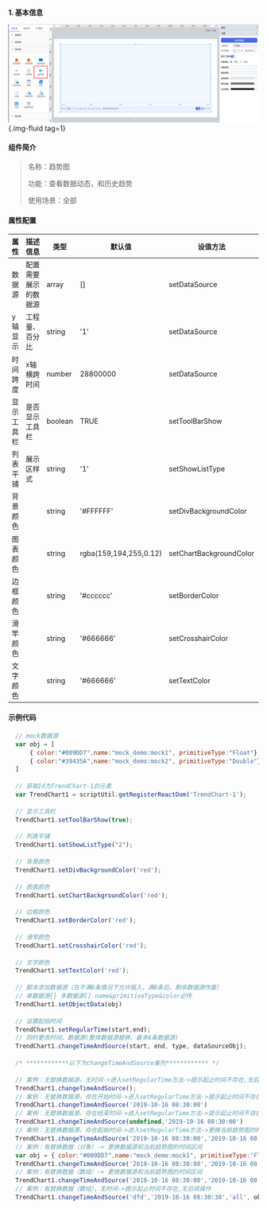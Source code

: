 **1\. 基本信息**

![趋势图](../../assets/img/configuration_TrendChart.png "趋势图"){.img-fluid tag=1}


#### **组件简介**

> 名称：趋势图
>
> 功能：查看数据动态，和历史趋势
>
> 使用场景：全部

#### **属性配置**

| 属性    | 描述信息       | 类型      | 默认值                       | 设值方法                    | 取值方法                    |
|-------|------------|---------|---------------------------|-------------------------|-------------------------|
| 数据源   | 配置需要展示的数据源 | array   | \[\]                      | setDataSource           | getDataSource           |
| y轴显示  | 工程量、百分比    | string  | '1'                        | setDataSource           | getDataSource           |
| 时间跨度  | x轴横跨时间     | number  | 28800000                  | setDataSource           | getDataSource           |
| 显示工具栏 | 是否显示工具栏    | boolean | TRUE                      | setToolBarShow          | getToolBarShow          |
| 列表平铺  | 展示区样式      | string  | '1'                        | setShowListType         | getShowListType         |
| 背景颜色  |            | string  | '#FFFFFF'                  | setDivBackgroundColor   | getDivBackgroundColor   |
| 图表颜色  |            | string  | rgba\(159,194,255,0\.12\) | setChartBackgroundColor | getChartBackgroundColor |
| 边框颜色  |            | string  | '#cccccc'                  | setBorderColor          | getBorderColor          |
| 滑竿颜色  |            | string  | '#666666'                  | setCrosshairColor       | getCrosshairColor       |
| 文字颜色  |            | string  | '#666666'                  | setTextColor            | getTextColor            |


#### **示例代码**

```javascript
  // mock数据源
  var obj = [
      { color:"#009DD7",name:"mock_demo:mock1", primitiveType:"Float"},
      { color:"#39435A",name:"mock_demo:mock2", primitiveType:"Double"}
  ]

  // 获取Id为TrendChart-1的元素
  var TrendChart1 = scriptUtil.getRegisterReactDom('TrendChart-1'); 

  // 显示工具栏
  TrendChart1.setToolBarShow(true);

  // 列表平铺
  TrendChart1.setShowListType("2");

  // 背景颜色
  TrendChart1.setDivBackgroundColor('red');

  // 图表颜色
  TrendChart1.setChartBackgroundColor('red');

  // 边框颜色
  TrendChart1.setBorderColor('red');

  // 滑竿颜色
  TrendChart1.setCrosshairColor('red');

  // 文字颜色
  TrendChart1.setTextColor('red');

  // 脚本添加数据源（在不满8条情况下允许插入，满8条后，剩余数据源作废）
  // 单数据源{} 多数据源[] name&primitiveType&color必传
  TrendChart1.setObjectData(obj)

  // 设置起始时间
  TrendChart1.setRegularTime(start,end);
  // 同时更改时间、数据源(整体数据源替换，最多8条数据源)
  TrendChart1.changeTimeAndSource(start, end, type, dataSourceObj);

  /* ************以下为changeTimeAndSource案列************ */

  // 案例：无替换数据源，无时间->进入setRegularTime方法->提示起止时间不存在,无后续操作
  TrendChart1.changeTimeAndSource();
  // 案例：无替换数据源，存在开始时间->进入setRegularTime方法->提示起止时间不存在,无后续操作
  TrendChart1.changeTimeAndSource('2019-10-16 08:30:00')
  // 案例：无替换数据源，存在结束时间->进入setRegularTime方法->提示起止时间不存在,无后续操作
  TrendChart1.changeTimeAndSource(undefined,'2019-10-16 08:30:00')
  // 案例：无替换数据源，存在起始时间->进入setRegularTime方法->更换当前趋势图的时间区间
  TrendChart1.changeTimeAndSource('2019-10-16 08:30:00','2019-10-16 08:30:30')
  // 案例：有替换数据（对象）-> 更换数据源和当前趋势图的时间区间
  var obj = { color:"#009DD7",name:"mock_demo:mock1", primitiveType:"Float"}
  TrendChart1.changeTimeAndSource('2019-10-16 08:30:00','2019-10-16 08:30:30','all',obj)
  // 案例：有替换数据（数组）-> 更换数据源和当前趋势图的时间区间
  TrendChart1.changeTimeAndSource('2019-10-16 08:30:00','2019-10-16 08:30:30','all',obj)
  // 案例：有替换数据（数组），无时间->提示起止时间不存在,无后续操作
  TrendChart1.changeTimeAndSource('dfd','2019-10-16 08:30:30','all', obj)
```
